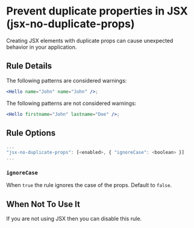 # Prevent duplicate properties in JSX (jsx-no-duplicate-props)

Creating JSX elements with duplicate props can cause unexpected behavior in your application.

## Rule Details

The following patterns are considered warnings:

```jsx
<Hello name="John" name="John" />;
```

The following patterns are not considered warnings:

```jsx
<Hello firstname="John" lastname="Doe" />;
```

## Rule Options

```js
...
"jsx-no-duplicate-props": [<enabled>, { "ignoreCase": <boolean> }]
...
```

### `ignoreCase`

When `true` the rule ignores the case of the props. Default to `false`.

## When Not To Use It

If you are not using JSX then you can disable this rule.
